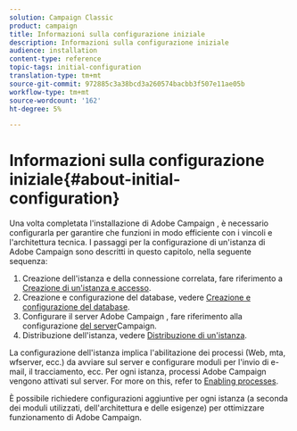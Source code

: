 ```yaml
---
solution: Campaign Classic
product: campaign
title: Informazioni sulla configurazione iniziale
description: Informazioni sulla configurazione iniziale
audience: installation
content-type: reference
topic-tags: initial-configuration
translation-type: tm+mt
source-git-commit: 972885c3a38bcd3a260574bacbb3f507e11ae05b
workflow-type: tm+mt
source-wordcount: '162'
ht-degree: 5%

---
```



# Informazioni sulla configurazione iniziale{#about-initial-configuration}

Una volta completata l&#39;installazione di Adobe Campaign , è necessario configurarla per garantire che funzioni in modo efficiente con i vincoli e l&#39;architettura tecnica. I passaggi per la configurazione di un&#39;istanza di Adobe Campaign  sono descritti in questo capitolo, nella seguente sequenza:

1. Creazione dell&#39;istanza e della connessione correlata, fare riferimento a [Creazione di un&#39;istanza e accesso](../../installation/using/creating-an-instance-and-logging-on.md).
1. Creazione e configurazione del database, vedere [Creazione e configurazione del database](../../installation/using/creating-and-configuring-the-database.md).
1. Configurare il server Adobe Campaign , fare riferimento alla configurazione [del server](../../installation/using/campaign-server-configuration.md)Campaign.
1. Distribuzione dell&#39;istanza, vedere [Distribuzione di un&#39;istanza](../../installation/using/deploying-an-instance.md).

La configurazione dell&#39;istanza implica l&#39;abilitazione dei processi (Web, mta, wfserver, ecc.) da avviare sul server e configurare moduli per l&#39;invio di e-mail, il tracciamento, ecc. Per ogni istanza,  processi Adobe Campaign vengono attivati sul server. For more on this, refer to [Enabling processes](../../installation/using/campaign-server-configuration.md#enabling-processes).

È possibile richiedere configurazioni aggiuntive per ogni istanza (a seconda dei moduli utilizzati, dell&#39;architettura e delle esigenze) per ottimizzare  funzionamento di Adobe Campaign.
